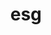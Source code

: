 ---
title: esg
seo:
  title: ESG
blocks:
  - smallHeading: 'Environnement, Social et Gouvernance (ESG)'
    bigHeading: S'engager pour un avenir durable
    paragraph: >
      À la Fédération Nationale des Usines d'Or (FENOR), nous nous engageons à promouvoir un secteur minier artisanal et semi-industriel de l'or responsable et durable en Mauritanie. Nos initiatives ESG reflètent notre engagement envers la gestion environnementale, la responsabilité sociale et une gouvernance solide, garantissant un impact positif sur notre industrie et nos communautés.
    _template: textBoxWithImage
  - smallHeading: Responsabilité Environnementale
    bigHeading: >-
      FENOR donne la priorité aux pratiques minières durables pour minimiser l'impact environnemental
    image: /5.jpg
    listItems:
      - text: >-
          Transporté plus de 1,5 million de tonnes de déchets miniers toxiques loin des zones urbaines de Chami et Zouerate.
        icon: /crown.png
      - text: >-
          Atténuation proactive : Engagé à réduire les impacts environnementaux des activités minières et à signaler les infractions qui nuisent à la sécurité environnementale aux autorités compétentes.
        icon: /crown.png
      - text: >-
          Engagement des entreprises membres envers les normes de sécurité environnementale tout en respectant la responsabilité sociale conformément aux réglementations mondialement acceptées.
        icon: /crown.png
        showButton: false
    _template: textBoxWithList
  - smallHeading: Impact Social
    bigHeading: >-
      Nous soutenons activement les communautés dans les régions où nous opérons, contribuant au développement local et au bien-être
    image: /1.jpg
    listItems:
      - text: >-
          Parrainé un tournoi sportif à Zouérat pour promouvoir l'engagement des jeunes et la cohésion sociale
        icon: /crown.png
      - text: Intégré plus de 50 diplômés récents en ingénierie sur le marché du travail.
        icon: /crown.png
      - text: >-
          Soutenu des projets de développement et distribué de l'aide sociale à la population locale.
        icon: /crown.png
      - text: 'Créé plus de 1 000 emplois directs et 30 000 emplois indirects.'
        icon: /crown.png
    _template: textBoxWithList
  - smallHeading: Gouvernance et Plaidoyer
    bigHeading: >-
      FENOR assure une représentation robuste et des pratiques éthiques pour protéger les intérêts de nos parties prenantes :
    image: /4.jpg
    listItems:
      - text: >-
          Plaidoyer des parties prenantes : Représenté les investisseurs et les acteurs du secteur devant les autorités, assurant une représentation équitable et défendant leurs intérêts matériels et moraux pour favoriser un secteur minier organisé.
        icon: /crown.png
      - text: >-
          Force institutionnelle : Renforcé la gouvernance par l'adhésion à l'Union Nationale des Employeurs, élargissant notre influence au sein des cercles économiques nationaux.
        icon: /crown.png
    _template: textBoxWithList
  - smallHeading: Contributions Économiques
    bigHeading: Ouvrir la voie au développement en Mauritanie
    image: /unsplash_xyPxcqh8Tt8.png
    listItems:
      - text: >-
          Des investisseurs de neuf pays sont impliqués : Inde, Turquie, Arabie Saoudite, Qatar, Égypte, Maroc, Soudan, Yémen et Mauritanie.
        icon: /crown.png
      - text: Volume de revenus dépassant 500 millions de dollars.
        icon: /crown.png
      - text: Produit plus de 8 tonnes d'or.
        icon: /crown.png
      - text: Volume d'investissement dépassant 100 millions de dollars.
        icon: /crown.png
    _template: textBoxWithList
---